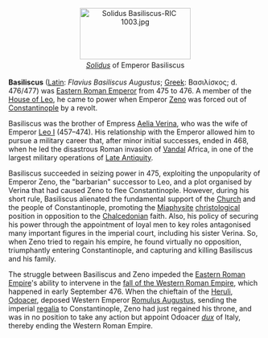 <div class="photo" colspan="2" style="text-align: center; margin: 25px 0 10px;"><a class="image" href="https://en.wikipedia.org/wiki/File:Solidus_Basiliscus-RIC_1003.jpg"><img alt="Solidus Basiliscus-RIC 1003.jpg" data-file-height="231" data-file-width="500" decoding="async" height="102" src="https://upload.wikimedia.org/wikipedia/commons/thumb/8/88/Solidus_Basiliscus-RIC_1003.jpg/220px-Solidus_Basiliscus-RIC_1003.jpg" srcset="https://upload.wikimedia.org/wikipedia/commons/thumb/8/88/Solidus_Basiliscus-RIC_1003.jpg/330px-Solidus_Basiliscus-RIC_1003.jpg 1.5x, //upload.wikimedia.org/wikipedia/commons/thumb/8/88/Solidus_Basiliscus-RIC_1003.jpg/440px-Solidus_Basiliscus-RIC_1003.jpg 2x" width="220"/></a><div style="line-height:normal;padding-bottom:0.2em;padding-top:0.2em;"><i><a href="https://en.wikipedia.org/wiki/Solidus_(coin)" title="Solidus (coin)">Solidus</a></i> of Emperor Basiliscus</div></div>

[comment]: # 'breakpoint'
<p><b>Basiliscus</b> (<a class="mw-redirect" href="https://en.wikipedia.org/wiki/Latin_language" title="Latin language">Latin</a>: <i lang="la">Flavius Basiliscus Augustus</i>; <a href="https://en.wikipedia.org/wiki/Greek_language" title="Greek language">Greek</a>: <span lang="el">Βασιλίσκος</span>; d. 476/477) was <a class="mw-redirect" href="https://en.wikipedia.org/wiki/Eastern_Roman_Emperor" title="Eastern Roman Emperor">Eastern Roman Emperor</a> from 475 to 476. A member of the <a href="https://en.wikipedia.org/wiki/House_of_Leo" title="House of Leo">House of Leo</a>, he came to power when Emperor <a href="https://en.wikipedia.org/wiki/Zeno_(emperor)" title="Zeno (emperor)">Zeno</a> was forced out of <a href="https://en.wikipedia.org/wiki/Constantinople" title="Constantinople">Constantinople</a> by a revolt.
</p><p>Basiliscus was the brother of Empress <a href="https://en.wikipedia.org/wiki/Verina" title="Verina">Aelia Verina</a>, who was the wife of Emperor <a class="mw-redirect" href="https://en.wikipedia.org/wiki/Leo_I_(emperor)" title="Leo I (emperor)">Leo I</a> (457–474). His relationship with the Emperor allowed him to pursue a military career that, after minor initial successes, ended in 468, when he led the disastrous Roman invasion of <a href="https://en.wikipedia.org/wiki/Vandals" title="Vandals">Vandal</a> Africa, in one of the largest military operations of <a class="mw-redirect" href="https://en.wikipedia.org/wiki/Late_Antiquity" title="Late Antiquity">Late Antiquity</a>.
</p><p>Basiliscus succeeded in seizing power in 475, exploiting the unpopularity of Emperor Zeno, the "barbarian" successor to Leo, and a plot organised by Verina that had caused Zeno to flee Constantinople. However, during his short rule, Basiliscus alienated the fundamental support of the <a class="mw-redirect" href="https://en.wikipedia.org/wiki/Eastern_Orthodoxy" title="Eastern Orthodoxy">Church</a> and the people of Constantinople, promoting the <a href="https://en.wikipedia.org/wiki/Miaphysitism" title="Miaphysitism">Miaphysite</a> <a class="mw-redirect" href="https://en.wikipedia.org/wiki/Christological" title="Christological">christological</a> position in opposition to the <a class="mw-redirect" href="https://en.wikipedia.org/wiki/Chalcedonian" title="Chalcedonian">Chalcedonian</a> faith. Also, his policy of securing his power through the appointment of loyal men to key roles antagonised many important figures in the imperial court, including his sister Verina. So, when Zeno tried to regain his empire, he found virtually no opposition, triumphantly entering Constantinople, and capturing and killing Basiliscus and his family.
</p><p>The struggle between Basiliscus and Zeno impeded the <a class="mw-redirect" href="https://en.wikipedia.org/wiki/Eastern_Roman_Empire" title="Eastern Roman Empire">Eastern Roman Empire</a>'s ability to intervene in the <a href="https://en.wikipedia.org/wiki/Fall_of_the_Western_Roman_Empire" title="Fall of the Western Roman Empire">fall of the Western Roman Empire</a>, which happened in early September 476. When the chieftain of the <a href="https://en.wikipedia.org/wiki/Heruli" title="Heruli">Heruli</a>, <a href="https://en.wikipedia.org/wiki/Odoacer" title="Odoacer">Odoacer</a>, deposed Western Emperor <a class="mw-redirect" href="https://en.wikipedia.org/wiki/Romulus_Augustus" title="Romulus Augustus">Romulus Augustus</a>, sending the imperial <a href="https://en.wikipedia.org/wiki/Regalia" title="Regalia">regalia</a> to Constantinople, Zeno had just regained his throne, and was in no position to take any action but appoint Odoacer <i><a href="https://en.wikipedia.org/wiki/Dux" title="Dux">dux</a></i> of Italy, thereby ending the Western Roman Empire.
</p>